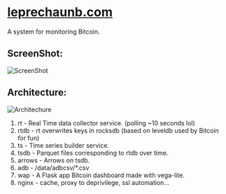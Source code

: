 # [leprechaunb.com](https://leprechaunb.com)

A system for monitoring Bitcoin.


## ScreenShot:
![ScreenShot](https://raw.github.com/JoelBondurant/leprechaunb/master/doc/img/leprechaunb.png)

## Architecture:
![Architechure](https://raw.github.com/JoelBondurant/leprechaunb/master/doc/img/arch.jpg)

1. rt - Real Time data collector service. (polling ~10 seconds lol)
1. rtdb - rt overwrites keys in rocksdb (based on leveldb used by Bitcoin for fun)
1. ts - Time series builder service.
1. tsdb - Parquet files corresponding to rtdb over time.
1. arrows - Arrows on tsdb.
1. adb - /data/adbcsv/*.csv
1. wap - A Flask app Bitcoin dashboard made with vega-lite.
1. nginx - cache, proxy to deprivilege, ssl automation...

